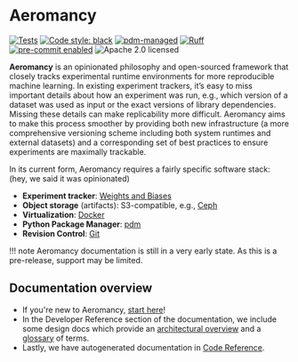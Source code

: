 # Aeromancy

[![Tests](https://github.com/quant-aq/aeromancy/actions/workflows/ci.yml/badge.svg)](https://github.com/quant-aq/aeromancy/actions/workflows/ci.yml)
[![Code style: black](https://img.shields.io/badge/code%20style-black-000000.svg)](https://github.com/psf/black)
[![pdm-managed](https://img.shields.io/badge/pdm-managed-blueviolet)](https://pdm.fming.dev)
[![Ruff](https://img.shields.io/endpoint?url=https://raw.githubusercontent.com/astral-sh/ruff/main/assets/badge/v2.json)](https://github.com/astral-sh/ruff)
[![pre-commit enabled](https://img.shields.io/badge/pre--commit-enabled-brightgreen?logo=pre-commit&logoColor=white)](https://pre-commit.com/)
![Apache 2.0 licensed](https://img.shields.io/github/license/quant-aq/aeromancy)

**Aeromancy** is an opinionated philosophy and open-sourced framework that
closely tracks experimental runtime environments for more reproducible machine
learning. In existing experiment trackers, it’s easy to miss important details
about how an experiment was run, e.g., which version of a dataset was used as
input or the exact versions of library dependencies. Missing these details can
make replicability more difficult. Aeromancy aims to make this process smoother
by providing both new infrastructure (a more comprehensive versioning scheme
including both system runtimes and external datasets) and a corresponding set of
best practices to ensure experiments are maximally trackable.

In its current form, Aeromancy requires a fairly specific software stack: (hey,
we said it was opinionated)

- **Experiment tracker**: [Weights and Biases](https://wandb.ai)
- **Object storage** (artifacts): S3-compatible, e.g.,
  [Ceph](https://github.com/ceph/ceph)
- **Virtualization**: [Docker](https://www.docker.com/)
- **Python Package Manager**: [pdm](https://pdm.fming.dev)
- **Revision Control**: [Git](https://git-scm.com/)

!!! note
    Aeromancy documentation is still in a very early state. As this is a
    pre-release, support may be limited.

## Documentation overview

- If you're new to Aeromancy, [start here](quick_start.md)!
- In the Developer Reference section of the documentation, we include some
  design docs which provide an [architectural overview](scaffolding.md) and a
  [glossary](tasks.md) of terms.
- Lastly, we have autogenerated documentation in [Code
  Reference](reference/aeromancy/index.md).
